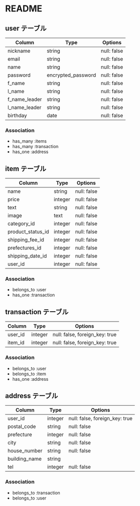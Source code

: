 # README

## user テーブル

| Column         | Type               | Options     |
| ---------------| -------------------|------------ |
| nickname       | string             | null: false |
| email          | string             | null: false |
| name           | string             | null: false |
| password       | encrypted_password | null: false |
| f_name         | string             | null: false |
| l_name         | string             | null: false |
| f_name_leader  | string             | null: false |
| l_name_leader  | string             | null: false |
| birthday       | date               | null: false |

### Association

- has_many :items
- has_many :transaction
- has_one :address



## item テーブル

| Column            | Type    | Options     |
| ------------------| --------| ----------- |
| name              | string  | null: false |
| price             | integer | null: false |
| text              | string  | null: false |
| image             | text    | null: false |
| category_id       | integer | null: false | 
| product_status_id | integer | null: false |
| shipping_fee_id   | integer | null: false |
| prefectures_id    | integer | null: false |
| shipping_date_id  | integer | null: false |
| user_id           | integer | null: false |

### Association

- belongs_to :user
- has_one :transaction


## transaction テーブル
 
| Column  | Type        | Options                        |
| ------  | ------------|------------------------------- |
| user_id | integer     | null: false, foreign_key: true |
| item_id | integer     | null: false, foreign_key: true |

### Association

- belongs_to :user
- belongs_to :item
- has_one :address


## address テーブル

| Column        | Type       | Options                         |
| --------------| -----------|---------------------------------|
| user_id       | integer    | null: false,  foreign_key: true |
| postal_code   | string     | null: false                        |                   
| prefecture    | integer    | null: false                        |
| city          | string     | null: false                        |
| house_number  | string     | null: false                        |
| building_name | string     |                                    |
| tel           | integer    |null: false                         |

### Association

- belongs_to :transaction
- belongs_to :user


